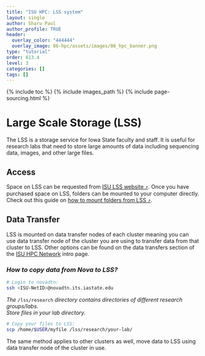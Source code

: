 ```yaml
---
title: "ISU HPC: LSS system"
layout: single
author: Sharu Paul
author_profile: TRUE
header:
  overlay_color: "444444"
  overlay_image: 06-hpc/assets/images/06_hpc_banner.png
type: "tutorial"
order: 613.4
level: 3
categories: []
tags: []
---
```


{% include toc %}
{% include images_path %}
{% include page-sourcing.html %}


# Large Scale Storage (LSS)
The LSS is a storage service for Iowa State faculty and staff. It is useful for research labs that need to store large amounts of data including sequencing data, images, and other large files.


## Access

Space on LSS can be requested from <a href="https://lss.apps.it.iastate.edu/" target="_blank">ISU LSS website ⤴</a>. <base class="mb">
Once you have purchased space on LSS, folders can be mounted to your computer directly. Check out this guide on <a href="https://researchit.las.iastate.edu/guides/lss/mount_folders/" target="_blank">how to mount folders from LSS ⤴</a>.


## Data Transfer
LSS is mounted on data transfer nodes of each cluster meaning you can use data transfer node of the cluster you are using to transfer data from that cluster to LSS. Other options can be found on the data transfers section of the <a class="t-links" href="613.1" section="#data-transfers">ISU HPC Network</a> intro page.


### *How to copy data from Nova to LSS?*

```bash
# Login to novadtn:
ssh <ISU-NetID>@novadtn.its.iastate.edu
```
*The* `/lss/research` *directory contains directories of different research groups/labs. <br>Store files in your lab directory.*

```bash
# Copy your files to LSS:
scp /home/$USER/myfile /lss/research/your-lab/
```

The same method applies to other clusters as well, move data to LSS using data transfer node of the cluster in use.
